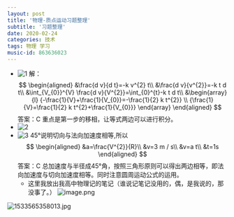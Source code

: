 ```yaml
---
layout: post
title: '物理-质点运动习题整理'
subtitle: '习题整理'
date: 2020-02-24
categories: 技术
tags: 物理 学习
music-id: 863636023
---
```


* ![1](https://ae05.alicdn.com/kf/H299e8fa3c97a4b5883fc7ffbebfd8235R.png)
    解：
    $$
    \begin{aligned}
    &\frac{d v}{d t}=-k v^{2} t\\
    &\frac{d v}{v^{2}}=-k t d t\\
    &\int_{V_{0}}^{V} \frac{d v}{V^{2}}=\int_{0}^{t}-k t d t\\
    &\begin{array}{l}
    {-\frac{1}{V}+\frac{1}{V_{0}}=-\frac{1}{2} k t^{2}} \\
    {\frac{1}{V}=\frac{1}{2} k t^{2}+\frac{1}{V_{0}}}
    \end{array}
    \end{aligned}
    $$
		答案：C
		重点是第一步的移相，让等式两边可以进行积分。
* ![2](https://ae03.alicdn.com/kf/Hae43aaf5588a47e5a1793e045e5eea30P.png)
* ![3](https://ae04.alicdn.com/kf/H5b3739e8c10b4d319caab820ece183d90.png)
45°说明切向与法向加速度相等,所以
  $$
  \begin{aligned}
    &a=\frac{V^{2}}{R}\\
    &v=3 m / s\\
    &v=a t\\
    &t=1s
    \end{aligned}
  $$
		答案：C
		总加速度与半径成45°角，按照三角形原则可以得出两边相等，即法向加速度与切向加速度相等。同时注意圆周运动公式的运用。
  * 这里我放出我高中物理记的笔记（谁说记笔记没用的，偶，是我说的，那没事了。）
![image.png](https://ae06.alicdn.com/kf/He47bff1b9a7a43d78f488ec343447b7bk.png)

![1533565358013.jpg](https://ae04.alicdn.com/kf/H5d060c0a055b4d8cbef626af63514153G.png)